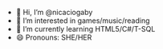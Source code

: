 - 👋 Hi, I’m @nicaciogaby
- 👀 I’m interested in games/music/reading
- 🌱 I’m currently learning HTML5/C#/T-SQL
- 😄 Pronouns: SHE/HER


<!---
nicaciogaby/nicaciogaby is a ✨ special ✨ repository because its `README.md` (this file) appears on your GitHub profile.
You can click the Preview link to take a look at your changes.
--->
